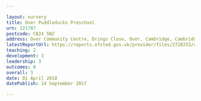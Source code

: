 ```yaml
---

layout: nursery
title: Over Puddleducks Preschool
urn: 221787
postcode: CB24 5NZ
address: Over Community Centre, Drings Close, Over, Cambridge, Cambridgeshire, CB24 5NZ
latestReportUrl: https://reports.ofsted.gov.uk/provider/files/2728253/urn/221787.pdf
teaching: 2
development: 3
leadership: 3
outcomes: 0
overall: 3
date: 01 April 2018 
datePublish: 14 September 2017

---
```

